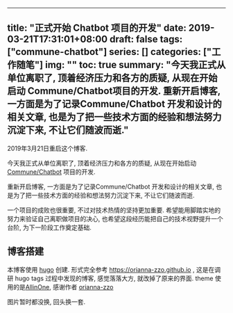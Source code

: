 ---
title: "正式开始 Chatbot 项目的开发"
date: 2019-03-21T17:31:01+08:00
draft: false
tags: ["commune-chatbot"]
series: []
categories: ["工作随笔"]
img: ""
toc: true
summary: "今天我正式从单位离职了, 顶着经济压力和各方的质疑, 从现在开始启动 Commune/Chatbot项目的开发.
重新开启博客, 一方面是为了记录Commune/Chatbot 开发和设计的相关文章, 也是为了把一些技术方面的经验和想法努力沉淀下来, 不让它们随波而逝."
-------------------------------------------------------------------------------


2019年3月21日重启这个博客.

今天我正式从单位离职了, 顶着经济压力和各方的质疑, 从现在开始启动 [Commune/Chatbot](https://github.com/thirdgerb/chatbot) 项目的开发.

重新开启博客, 一方面是为了记录Commune/Chatbot 开发和设计的相关文章, 也是为了把一些技术方面的经验和想法努力沉淀下来, 不让它们随波而逝.

一个项目的成败也很重要, 不过对技术热情的坚持更加重要. 希望能用脚踏实地的努力来验证自己离职做项目的决心, 也希望这段经历能把自己的技术视野提升一个台阶, 为下一阶段工作奠定基础.

## 博客搭建

本博客使用 [hugo](https://gohugo.io) 创建.
形式完全参考 https://orianna-zzo.github.io , 这是在调研 hugo tags 过程中发现的博客, 感觉落落大方, 就改掉了原来的界面.
theme 使用的是[AllinOne](https://github.com/orianna-zzo/AllinOne), 感谢作者 [orianna-zzo](https://github.com/orianna-zzo)

图片暂时都没换, 回头换一套.
